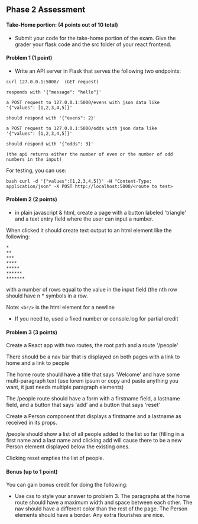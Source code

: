 ## Phase 2 Assessment

#### Take-Home portion: (4 points out of 10 total)

* Submit your code for the take-home portion of the exam. Give the grader
your flask code and the src folder of your react frontend.

#### Problem 1 (1 point)

* Write an API server in Flask that serves the following two endpoints:

```
curl 127.0.0.1:5000/  (GET request)

responds with '{"message": "hello"}'

a POST request to 127.0.0.1:5000/evens with json data like
'{"values": [1,2,3,4,5]}'

should respond with '{"evens": 2}'

a POST request to 127.0.0.1:5000/odds with json data like
'{"values": [1,2,3,4,5]}'

should respond with '{"odds": 3}'

(the api returns either the number of even or the number of odd numbers in the input)
```

For testing, you can use:

```bash curl -d '{"values":[1,2,3,4,5]}' -H "Content-Type: application/json" -X POST http://localhost:5000/<route to test>```

#### Problem 2 (2 points)

* in plain javascript & html, create a page with a button labeled 'triangle' and a text entry field where the user can input a number.

When clicked it should create text output to an html element like the following:

```
*
**
***
****
*****
******
*******
```

with a number of rows equal to the value in the input field (the nth row should
have n * symbols in a row.

Note: `<br/>` is the html element for a newline

* If you need to, used a fixed number or console.log for partial credit

#### Problem 3 (3 points)

Create a React app with two routes, the root path and a route '/people'

There should be a nav bar that is displayed on both pages with a link to home and a link
to people

The home route should have a title that says 'Welcome' and have some multi-paragraph text (use
lorem ipsum or copy and paste anything you want, it just needs multiple paragraph elements)

The /people route should have a form with a firstname field, a lastname field, and a
button that says 'add' and a button that says 'reset'

Create a Person component that displays a firstname and a lastname as received in its props.

/people should show a list of all people added to the list so far (filling in a
first name and a last name and clicking add will cause there to be a new Person element
displayed below the existing ones.

Clicking reset empties the list of people.

#### Bonus (up to 1 point)

You can gain bonus credit for doing the following:

* Use css to style your answer to problem 3. The paragraphs at the home route should have a maximum width and space between each other. The nav should have a different color than the rest of the page. The Person elements should have a border. Any extra flourishes are nice.

